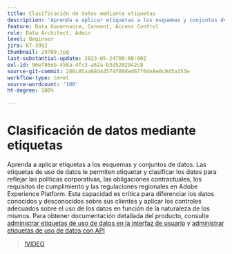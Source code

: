 ```yaml
---
title: Clasificación de datos mediante etiquetas
description: 'Aprenda a aplicar etiquetas a los esquemas y conjuntos de datos. '
feature: Data Governance, Consent, Access Control
role: Data Architect, Admin
level: Beginner
jira: KT-3992
thumbnail: 29709.jpg
last-substantial-update: 2023-05-24T00:00:00Z
exl-id: 96ef86eb-458a-4fc3-a62a-b3d5202942c8
source-git-commit: 286c85aa88d44574f00ded67f0de8e0c945a153e
workflow-type: tm+mt
source-wordcount: '100'
ht-degree: 100%

---
```


# Clasificación de datos mediante etiquetas

Aprenda a aplicar etiquetas a los esquemas y conjuntos de datos. Las etiquetas de uso de datos le permiten etiquetar y clasificar los datos para reflejar las políticas corporativas, las obligaciones contractuales, los requisitos de cumplimiento y las regulaciones regionales en Adobe Experience Platform. Esta capacidad es crítica para diferenciar los datos conocidos y desconocidos sobre sus clientes y aplicar los controles adecuados sobre el uso de los datos en función de la naturaleza de los mismos. Para obtener documentación detallada del producto, consulte [administrar etiquetas de uso de datos en la interfaz de usuario](https://experienceleague.adobe.com/docs/experience-platform/data-governance/labels/user-guide.html?lang=es) y [administrar etiquetas de uso de datos con API](https://experienceleague.adobe.com/docs/experience-platform/data-governance/labels/dataset-api.html?lang=es)

>[!VIDEO](https://video.tv.adobe.com/v/29709?learn=on&enablevpops)
